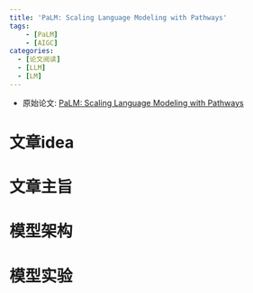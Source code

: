 ```yaml
---
title: 'PaLM: Scaling Language Modeling with Pathways'
tags: 
    - [PaLM]
    - [AIGC]
categories: 
  - [论文阅读]
  - [LLM]
  - [LM]
---
```


* 原始论文: [PaLM: Scaling Language Modeling with Pathways](https://arxiv.org/abs/2204.02311)


# 文章idea
# 文章主旨
# 模型架构
# 模型实验